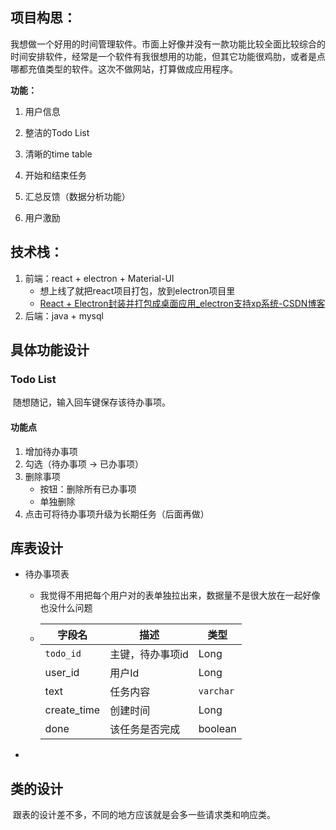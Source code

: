 ## **项目构思：**

我想做一个好用的时间管理软件。市面上好像并没有一款功能比较全面比较综合的时间安排软件，经常是一个软件有我很想用的功能，但其它功能很鸡肋，或者是点哪都充值类型的软件。这次不做网站，打算做成应用程序。

**功能：**

1. 用户信息

2. 整洁的Todo List

3. 清晰的time table

4. 开始和结束任务

5. 汇总反馈（数据分析功能）

6. 用户激励

## **技术栈：**

1. 前端：react + electron + Material-UI
   - 想上线了就把react项目打包，放到electron项目里
   - [React + Electron封装并打包成桌面应用_electron支持xp系统-CSDN博客](https://blog.csdn.net/qq_25881261/article/details/81559794)
2. 后端：java + mysql

## 具体功能设计

### Todo List

​	随想随记，输入回车键保存该待办事项。

#### 功能点

1. 增加待办事项
2. 勾选（待办事项 -> 已办事项）
3. 删除事项
   - 按钮：删除所有已办事项
   - 单独删除
4. 点击可将待办事项升级为长期任务（后面再做）

## 库表设计

- 待办事项表

  - 我觉得不用把每个用户对的表单独拉出来，数据量不是很大放在一起好像也没什么问题

  - | 字段名      | 描述             | 类型      |
    | ----------- | ---------------- | --------- |
    | `todo_id`   | 主键，待办事项id | Long      |
    | user_id     | 用户Id           | Long      |
    | text        | 任务内容         | `varchar` |
    | create_time | 创建时间         | Long      |
    | done        | 该任务是否完成   | boolean   |

- 

## 类的设计

​	跟表的设计差不多，不同的地方应该就是会多一些请求类和响应类。
